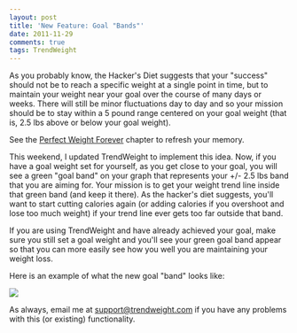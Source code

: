 ```yaml
---
layout: post
title: 'New Feature: Goal "Bands"'
date: 2011-11-29
comments: true
tags: TrendWeight
---
```


As you probably know, the Hacker's Diet suggests that your "success" should not be to reach a specific weight at a single point in time, but to maintain your weight near your goal over the course of many days or weeks. There will still be minor fluctuations day to day and so your mission should be to stay within a 5 pound range centered on your goal weight (that is, 2.5 lbs above or below your goal weight).

See the [Perfect Weight Forever](http://www.fourmilab.ch/hackdiet/e4/forever.html) chapter to refresh your memory.

This weekend, I updated TrendWeight to implement this idea.  Now, if you have a goal weight set for yourself, as you get close to your goal, you will see a green "goal band" on your graph that represents your +/- 2.5 lbs band that you are aiming for.  Your mission is to get your weight trend line inside that green band (and keep it there).  As the hacker's diet suggests, you'll want to start cutting calories again (or adding calories if you overshoot and lose too much weight) if your trend line ever gets too far outside that band.

If you are using TrendWeight and have already achieved your goal, make sure you still set a goal weight and you'll see your green goal band appear so that you can more easily see how you well you are maintaining your weight loss.

Here is an example of what the new goal "band" looks like:

<img class="fancybox" src="/stuff/trendweight-goals.png" />

As always, email me at <support@trendweight.com> if you have any problems with this (or existing) functionality.
